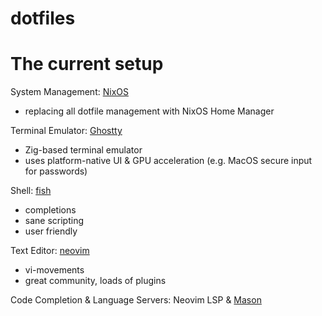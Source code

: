 # dotfiles


# The current setup

System Management: [NixOS](https://nixos.org/)
- replacing all dotfile management with NixOS Home Manager

Terminal Emulator: [Ghostty](https://ghostty.org/)
- Zig-based terminal emulator
- uses platform-native UI & GPU acceleration (e.g. MacOS secure input for passwords)

Shell: [fish](https://fishshell.com/)
- completions
- sane scripting
- user friendly

Text Editor: [neovim](https://neovim.io/)
- vi-movements
- great community, loads of plugins

Code Completion & Language Servers: Neovim LSP & [Mason](https://github.com/williamboman/mason.nvim)
